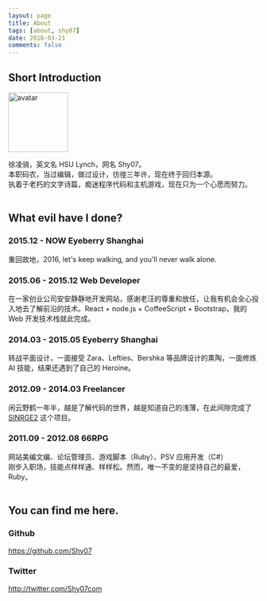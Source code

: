 ```yaml
---
layout: page
title: About
tags: [about, shy07]
date: 2016-03-21
comments: false
---
```



## Short Introduction

<img src="{{ site.avatar }}"
  style="width:120px;height:120px;margin-left:0" alt="avatar"/>

徐凌骑，英文名 HSU Lynch，网名 Shy07。  
本职码农，当过编辑，做过设计，彷徨三年许，现在终于回归本源。  
执着于老朽的文字诗篇，痴迷程序代码和主机游戏，现在只为一个心愿而努力。  
<br/>

## What evil have I done?

### 2015.12 - NOW Eyeberry Shanghai  
重回故地，2016, let's keep walking, and you'll never walk alone.

### 2015.06 - 2015.12 Web Developer  
在一家创业公司安安静静地开发网站，感谢老汪的尊重和放任，让我有机会全心投入地去了解前沿的技术。React + node.js + CoffeeScript + Bootstrap，我的 Web 开发技术栈就此完成。

### 2014.03 - 2015.05 Eyeberry Shanghai  
转战平面设计，一面接受 Zara、Lefties、Bershka 等品牌设计的熏陶，一面修炼 AI 技能，结果还遇到了自己的 Heroine。

### 2012.09 - 2014.03 Freelancer  
闲云野鹤一年半，越是了解代码的世界，越是知道自己的浅薄，在此间隙完成了 [SINRGE2][] 这个项目。

### 2011.09 - 2012.08 66RPG  
网站美编文编、论坛管理员、游戏脚本（Ruby）、PSV 应用开发（C#）  
刚步入职场，技能点样样通、样样松。然而，唯一不变的是坚持自己的最爱，Ruby。  
<br/>

## You can find me here.  

### Github

https://github.com/Shy07

### Twitter

http://twitter.com/Shy07com


[SINRGE2]:   https://github.com/Shy07/SINRGE2  "SINRGE2"
